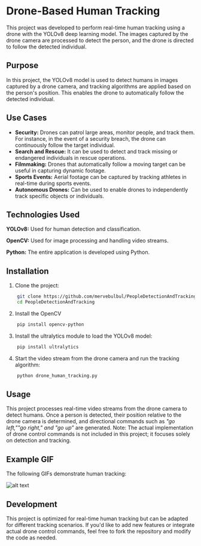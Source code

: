 
# Drone-Based Human Tracking 

This project was developed to perform real-time human tracking using a drone with the YOLOv8 deep learning model. The images captured by the drone camera are processed to detect the person, and the drone is directed to follow the detected individual.

## Purpose
In this project, the YOLOv8 model is used to detect humans in images captured by a drone camera, and tracking algorithms are applied based on the person's position. This enables the drone to automatically follow the detected individual.

## Use Cases
- **Security:** Drones can patrol large areas, monitor people, and track them. For instance, in the event of a security breach, the drone can continuously follow the target individual.
- **Search and Rescue:** It can be used to detect and track missing or endangered individuals in rescue operations.
- **Filmmaking:** Drones that automatically follow a moving target can be useful in capturing dynamic footage.
- **Sports Events:** Aerial footage can be captured by tracking athletes in real-time during sports events.
- **Autonomous Drones:** Can be used to enable drones to independently track specific objects or individuals.



  
## Technologies Used

**YOLOv8:** Used for human detection and classification.

**OpenCV:** Used for image processing and handling video streams.

**Python:** The entire application is developed using Python.
## Installation

1. Clone the project:

```bash 
    git clone https://github.com/mervebulbul/PeopleDetectionAndTracking.git
    cd PeopleDetectionAndTracking
```    
2. Install the OpenCV

```bash 
    pip install opencv-python
```
3. Install the ultralytics module to load the YOLOv8 model:
```bash 
    pip install ultralytics
```
4. Start the video stream from the drone camera and run the tracking algorithm:
```bash 
    python drone_human_tracking.py
```
## Usage

This project processes real-time video streams from the drone camera to detect humans. Once a person is detected, their position relative to the drone camera is determined, and directional commands such as *"go left,""go right," and "go up"* are generated. Note: The actual implementation of drone control commands is not included in this project; it focuses solely on detection and tracking.

  
## Example GIF
The following GIFs demonstrate human tracking:

![alt text](2humantracking.gif)
## Development

This project is optimized for real-time human tracking but can be adapted for different tracking scenarios. If you'd like to add new features or integrate actual drone control commands, feel free to fork the repository and modify the code as needed.

  
